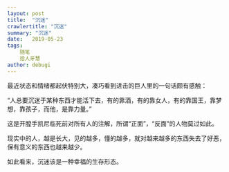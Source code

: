 ```yaml
---
layout: post
title:  "沉迷"
crawlertitle: "沉迷"
summary: "沉迷"
date:   2019-05-23
tags: 
    随笔
    拾人牙慧
author: debugi
---
```


最近状态和情绪都起伏特别大，凑巧看到进击的巨人里的一句话颇有感触： 

“人总要沉迷于某种东西才能活下去，有的靠酒，有的靠女人，有的靠国王，靠梦想，靠孩子，而他，是靠力量。”  

这是开膛手凯尼临死前对所有人的注解，所谓“正面”，“反面”的人物莫过如此。  

现实中的人，越是长大，见的越多，懂的越多，就对越来越多的东西失去了好恶，保有意义的东西也越来越少。  

如此看来，沉迷该是一种幸福的生存形态。  